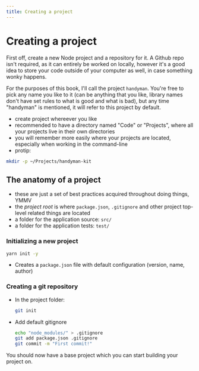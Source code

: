 ```yaml
---
title: Creating a project
---
```

# Creating a project

First off, create a new Node project and a repository for it. A Github repo isn't required, as it can entirely be worked on locally, however it's a good idea to store your code outside of your computer as well, in case something wonky happens.

For the purposes of this book, I'll call the project `handyman`. You're free to pick any name you like to it (can be anything that you like, library names don't have set rules to what is good and what is bad), but any time "handyman" is mentioned, it will refer to this project by default.

- create project whereever you like
- recommended to have a directory named "Code" or "Projects", where all your projects live in their own directories
- you will remember more easily where your projects are located, especially when working in the command-line
- protip:

```sh
mkdir -p ~/Projects/handyman-kit
```

## The anatomy of a project

- these are just a set of best practices acquired throughout doing things, YMMV
- the _project root_ is where `package.json`, `.gitignore` and other project top-level related things are located
- a folder for the application source: `src/`
- a folder for the application tests: `test/`

### Initializing a new project

```sh
yarn init -y
```

- Creates a `package.json` file with default configuration (version, name, author)

### Creating a git repository

- In the project folder:
  ```sh
  git init
  ```
- Add default gitignore
  ```sh
  echo "node_modules/" > .gitignore
  git add package.json .gitignore
  git commit -m "First commit!"
  ```

You should now have a base project which you can start building your project on.
